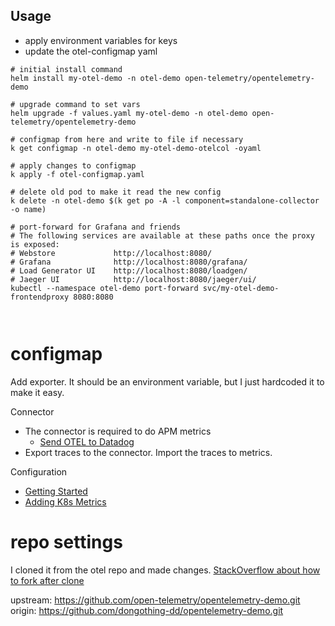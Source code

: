 
## Usage
- apply environment variables for keys
- update the otel-configmap yaml

```
# initial install command
helm install my-otel-demo -n otel-demo open-telemetry/opentelemetry-demo

# upgrade command to set vars
helm upgrade -f values.yaml my-otel-demo -n otel-demo open-telemetry/opentelemetry-demo

# configmap from here and write to file if necessary
k get configmap -n otel-demo my-otel-demo-otelcol -oyaml

# apply changes to configmap
k apply -f otel-configmap.yaml

# delete old pod to make it read the new config
k delete -n otel-demo $(k get po -A -l component=standalone-collector -o name)

# port-forward for Grafana and friends
# The following services are available at these paths once the proxy is exposed:
# Webstore             http://localhost:8080/
# Grafana              http://localhost:8080/grafana/
# Load Generator UI    http://localhost:8080/loadgen/
# Jaeger UI            http://localhost:8080/jaeger/ui/
kubectl --namespace otel-demo port-forward svc/my-otel-demo-frontendproxy 8080:8080



```

# configmap

Add exporter. It should be an environment variable, but I just hardcoded it to make it easy.

Connector
- The connector is required to do APM metrics 
    - [Send OTEL to Datadog](https://docs.datadoghq.com/opentelemetry/guide/migration/)
- Export traces to the connector. Import the traces to metrics.

Configuration
- [Getting Started](https://docs.datadoghq.com/getting_started/opentelemetry/)
- [Adding K8s Metrics](https://github.com/open-telemetry/opentelemetry-collector-contrib/blob/main/exporter/datadogexporter/examples/collector.yaml)

# repo settings
I cloned it from the otel repo and made changes.
[StackOverflow about how to fork after clone](https://stackoverflow.com/questions/33817118/github-how-to-fork-after-cloning)

upstream: https://github.com/open-telemetry/opentelemetry-demo.git
origin: https://github.com/dongothing-dd/opentelemetry-demo.git
